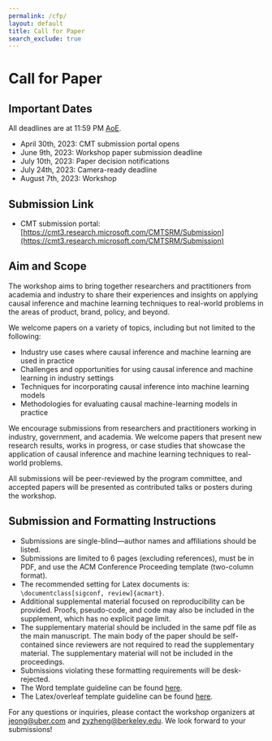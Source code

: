 ```yaml
---
permalink: /cfp/
layout: default
title: Call for Paper
search_exclude: true
---
```


# **Call for Paper**

## **Important Dates**

All deadlines are at 11:59 PM [AoE](https://www.timeanddate.com/time/zones/aoe).
* April 30th, 2023: CMT submission portal opens
* June 9th, 2023: Workshop paper submission deadline
* July 10th, 2023: Paper decision notifications
* July 24th, 2023: Camera-ready deadline
* August 7th, 2023: Workshop

## **Submission Link**

* CMT submission portal: [https://cmt3.research.microsoft.com/CMTSRM/Submission](https://cmt3.research.microsoft.com/CMTSRM/Submission)

## **Aim and Scope**

The workshop aims to bring together researchers and practitioners from academia and industry to share their experiences
and insights on applying causal inference and machine learning techniques to real-world problems in the areas of
product, brand, policy, and beyond.

We welcome papers on a variety of topics, including but not limited to the following:
* Industry use cases where causal inference and machine learning are used in practice
* Challenges and opportunities for using causal inference and machine learning in industry settings
* Techniques for incorporating causal inference into machine learning models
* Methodologies for evaluating causal machine-learning models in practice

We encourage submissions from researchers and practitioners working in industry, government, and academia. We welcome
papers that present new research results, works in progress, or case studies that showcase the application of causal
inference and machine learning techniques to real-world problems.

All submissions will be peer-reviewed by the program committee, and accepted papers will be presented as contributed
talks or posters during the workshop.

## **Submission and Formatting Instructions**

* Submissions are single-blind—author names and affiliations should be listed.
* Submissions are limited to 6 pages (excluding references), must be in PDF, and use the ACM Conference Proceeding
template (two-column format).
* The recommended setting for Latex documents is:
`\documentclass[sigconf, review]{acmart}`.
* Additional supplemental material focused on reproducibility can be provided. Proofs, pseudo-code, and code may also be
included in the supplement, which has no explicit page limit.
* The supplementary material should be included in the same pdf file as the main manuscript. The main body of the paper
should be self-contained since reviewers are not required to read the supplementary material. The supplementary material
will not be included in the proceedings.
* Submissions violating these formatting requirements will be desk-rejected.
* The Word template guideline can be found [here](https://www.acm.org/publications/proceedings-template).
* The Latex/overleaf template guideline can be found
[here](https://www.overleaf.com/latex/templates/association-for-computing-machinery-acm-sig-proceedings-template/bmvfhcdnxfty).

For any questions or inquiries, please contact the workshop organizers at [jeong@uber.com](mailto:jeong@uber.com) and
[zyzheng@berkeley.edu](mailto:zyzheng@berkeley.edu). We
look forward to your submissions!
